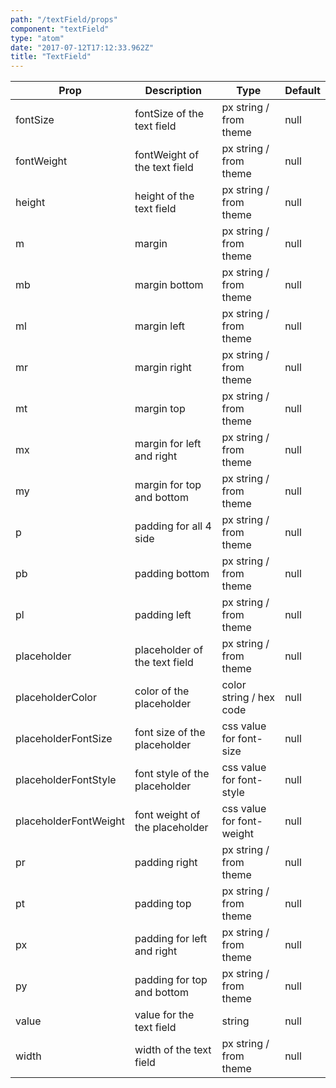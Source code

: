 ```yaml
---
path: "/textField/props"
component: "textField"
type: "atom"
date: "2017-07-12T17:12:33.962Z"
title: "TextField"
---
```


| Prop | Description | Type | Default |
| ------ | ----------- | ---- | ------- |
| fontSize | fontSize of the text field | px string / from theme | null|
| fontWeight | fontWeight of the text field | px string / from theme | null|
| height | height of the text field | px string / from theme | null |
| m | margin | px string / from theme| null |
| mb | margin bottom | px string / from theme | null |
| ml | margin left | px string / from theme | null |
| mr | margin right | px string / from theme | null |
| mt | margin top | px string / from theme| null |
| mx | margin for left and right | px string / from theme| null |
| my | margin for top and bottom | px string / from theme| null |
| p | padding for all 4 side | px string / from theme| null |
| pb | padding bottom | px string / from theme| null |
| pl | padding left | px string / from theme| null |
| placeholder | placeholder of the text field | px string / from theme | null|
| placeholderColor | color of the placeholder | color string / hex code | null |
| placeholderFontSize | font size of the placeholder | css value for font-size | null |
| placeholderFontStyle | font style of the placeholder | css value for font-style | null |
| placeholderFontWeight | font weight of the placeholder | css value for font-weight | null |
| pr | padding right | px string / from theme| null |
| pt | padding top | px string / from theme| null |
| px | padding for left and right | px string / from theme| null |
| py | padding for top and bottom | px string / from theme| null |
| value | value for the text field | string | null |
| width | width of the text field | px string / from theme | null|
